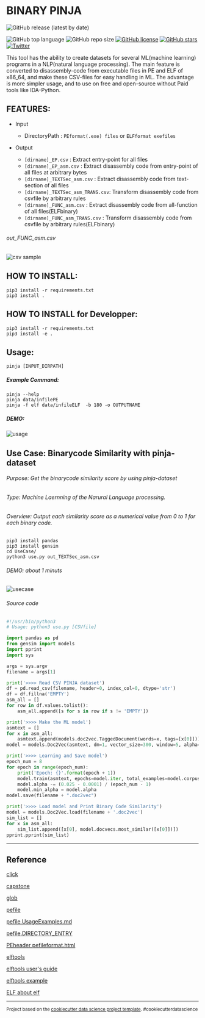 BINARY PINJA
==============================

![GitHub release (latest by date)](https://img.shields.io/github/v/release/cakeoomoo/binarypinja)

![GitHub top language](https://img.shields.io/github/languages/top/cakeoomoo/binarypinja)
![GitHub repo size](https://img.shields.io/github/repo-size/cakeoomoo/binarypinja)
[![GitHub license](https://img.shields.io/github/license/cakeoomoo/binarypinja)](https://github.com/cakeoomoo/binarypinja/blob/master/LICENSE)
[![GitHub stars](https://img.shields.io/github/stars/cakeoomoo/binarypinja)](https://github.com/cakeoomoo/binarypinja/stargazers)
[![Twitter](https://img.shields.io/twitter/url?style=social)](https://twitter.com/intent/tweet?text=Wow:&url=https%3A%2F%2Fgithub.com%2Fcakeoomoo%2Fbinarypinja)


This tool has the ability to create datasets for several ML(machine learning) programs in a NLP(natural language processing).
The main feature is converted to disassembly-code from executable files in PE and ELF of x86_64, and make these CSV-files for easy handling in ML.
The advantage is more simpler usage, and to use on free and open-source without Paid tools like IDA-Python.


## FEATURES:

- Input
    - DirectoryPath :  `PEformat(.exe) files` or  `ELFformat exefiles`

- Output
    - `[dirname]_EP.csv`               :  Extract entry-point for all files
    - `[dirname]_EP_asm.csv`           :  Extract disassembly code from entry-point of all files at arbitrary bytes
    - `[dirname]_TEXTSec_asm.csv`      :  Extract disassembly code from text-section of all files
    - `[dirname]_TEXTSec_asm_TRANS.csv`:  Transform disassembly code from csvfile by arbitrary rules
    - `[dirname]_FUNC_asm.csv`         :  Extract disassembly code from all-function of all files(ELFbinary)
    - `[dirname]_FUNC_asm_TRANS.csv`   :  Transform disassembly code from csvfile by arbitrary rules(ELFbinary)

###### out_FUNC_asm.csv

![csv sample](https://github.com/cakeoomoo/binarypinja/blob/master/mics/csv_sample.png)


## HOW TO INSTALL:

```
pip3 install -r requirements.txt 
pip3 install .
```

## HOW TO INSTALL for Developper:

```
pip3 install -r requirements.txt 
pip3 install -e . 
```

## Usage:

```
pinja [INPUT_DIRPATH]
```

##### Example Command:

```
pinja --help
pinja data/infilePE
pinja -f elf data/infileELF  -b 180 -o OUTPUTNAME 
```

##### DEMO:

![usage](https://github.com/cakeoomoo/binarypinja/blob/master/mics/usage_gif01.gif)




## Use Case: Binarycode Similarity with pinja-dataset

###### Purpose: Get the binarycode similarity score by using pinja-dataset

###### Type: Machine Laernning of the Narural Language processing.

###### Overview: Output each similarity score as a numerical value from 0 to 1 for each binary code.

```
pip3 install pandas
pip3 install gensim
cd UseCase/
python3 use.py out_TEXTSec_asm.csv
```

###### DEMO: about 1 minuts

![usecase](https://github.com/cakeoomoo/binarypinja/blob/master/mics/UseCase.gif)


###### Source code

```python
#!/usr/bin/python3
# Usage: python3 use.py [CSVfile]

import pandas as pd
from gensim import models
import pprint
import sys

args = sys.argv
filename = args[1]

print('>>>> Read CSV PINJA dataset')
df = pd.read_csv(filename, header=0, index_col=0, dtype='str')
df = df.fillna('EMPTY')
asm_all = []
for row in df.values.tolist():
    asm_all.append([s for s in row if s != 'EMPTY'])

print('>>>> Make the ML model')
asmtext = []
for x in asm_all:
    asmtext.append(models.doc2vec.TaggedDocument(words=x, tags=[x[0]]))
model = models.Doc2Vec(asmtext, dm=1, vector_size=300, window=5, alpha=.025, min_alpha=.025, min_count=0, sample=1e-6)

print('>>>> Learning and Save model')
epoch_num = 8
for epoch in range(epoch_num):
    print('Epoch: {}'.format(epoch + 1))
    model.train(asmtext, epochs=model.iter, total_examples=model.corpus_count)
    model.alpha -= (0.025 - 0.0001) / (epoch_num - 1)
    model.min_alpha = model.alpha
model.save(filename + ".doc2vec")

print('>>>> Load model and Print Binary Code Similarity')
model = models.Doc2Vec.load(filename + '.doc2vec')
sim_list = []
for x in asm_all:
    sim_list.append([x[0], model.docvecs.most_similar([x[0]])])
pprint.pprint(sim_list)
```


--------

## Reference

[click](https://pypi.org/project/click/)

[capstone](https://www.capstone-engine.org/lang_python.html)

[glob](https://docs.python.org/3/library/glob.html)

[pefile](https://pypi.org/project/pefile/)

[pefile UsageExamples.md](https://github.com/erocarrera/pefile/blob/wiki/UsageExamples.md#introduction)

[pefile.DIRECTORY_ENTRY](https://www.programcreek.com/python/example/50993/pefile.DIRECTORY_ENTRY)

[PEheader pefileformat.html](https://blog.kowalczyk.info/articles/pefileformat.html)

[elftools](https://github.com/eliben/pyelftools)

[elftools user's guide](https://github.com/eliben/pyelftools/wiki/User%27s-guide)

[elftools example](https://www.programcreek.com/python/example/105189/elftools.elf.elffile.ELFFile)

[ELF about elf](https://gist.github.com/DhavalKapil/2243db1b732b211d0c16fd5d9140ab0b)

--------

<p><small>Project based on the <a target="_blank" href="https://drivendata.github.io/cookiecutter-data-science/">cookiecutter data science project template</a>. #cookiecutterdatascience</small></p>
